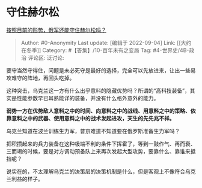 # 守住赫尔松
[按照目前的形势，俄军还能守住赫尔松吗？](https://www.zhihu.com/question/525564943/answer/2658884944)

> Author: #0-Anonymity
> Last update: [编辑于 2022-09-04]
> Link: [[大约在冬季]]
> Category: #【答集】/10-百年未有之变局
> Tag: #4-世界史/4B-政治
> 评论区:
> 泛讨论:

要守当然守得住，问题是未必死守是最好的选择，完全可以先放进来，让出一些易攻难守的阵地，再回头吃掉。

这种突击，乌克兰这一方有什么出乎意料的隐藏优势吗？所谓的“高科技装备”，其实是性能参数早已耳熟能详的装备，并没有什么格外意外的能力。

**弱势一方在优势敌人意料之中的时间、向意料之中的战线、用意料之中的策略、依靠意料之中的武器、使用意料之中的战术发起进攻，天生的先先兆不祥。**

乌克兰知道在波兰训练生力军，普京难道不知道要在俄罗斯准备生力军吗？

把积攒起来的兵力装备在这种极端不利的条件下挥霍了，等到一鼓作气、再而衰、三而竭的时候，要是对方调动预备队上来再次发起大型攻势，要靠什么、靠谁来抵挡呢？

说实在的，不太理解乌克兰的决策层的决策机制是什么，但是客观上不像符合乌克兰利益的样子。
